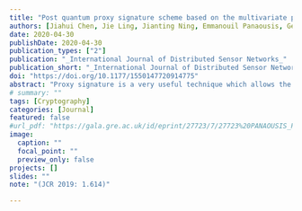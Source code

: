 ```yaml
---
title: "Post quantum proxy signature scheme based on the multivariate public key cryptographic signature"
authors: [Jiahui Chen, Jie Ling, Jianting Ning, Emmanouil Panaousis, George Loukas, Kaitai Liang, Jiageng Chen]
date: 2020-04-30
publishDate: 2020-04-30
publication_types: ["2"]
publication: "_International Journal of Distributed Sensor Networks_"
publication_short: "_International Journal of Distributed Sensor Networks_"
doi: "https://doi.org/10.1177/1550147720914775"
abstract: "Proxy signature is a very useful technique which allows the original signer to delegate the signing capability to a proxy signer to perform the signing operation. It finds wide applications especially in the distributed environment where the entities such as the wireless sensors are short of computational power and needed to be convinced to the authenticity of the server. Due to less proxy signature schemes in the post-quantum cryptography aspect, in this article, we investigate the proxy signature in the post-quantum setting so that it can resist against the potential attacks from the quantum adversaries. A general multivariate public key cryptographic proxy scheme based on a multivariate public key cryptographic signature scheme is proposed, and a heuristic security proof is given for our general construction. We show that the construction can reach Existential Unforgeability under an Adaptive Chosen Message Attack with Proxy Key Exposure assuming that the underlying signature is Existential Unforgeability under an Adaptive Chosen Message Attack. We then use our general scheme to construct practical proxy signature schemes for three well-known and promising multivariate public key cryptographic signature schemes. We implement our schemes and compare with several previous constructions to show our efficiency advantage, which further indicates the potential application prospect in the distributed network environment."
# summary: ""
tags: [Cryptography]
categories: [Journal]
featured: false
#url_pdf: "https://gala.gre.ac.uk/id/eprint/27723/7/27723%20PANAOUSIS_Post_Quantum_Proxy_Signature_Scheme_%28OA%29_2020.pdf"
image:
  caption: ""
  focal_point: ""
  preview_only: false
projects: []
slides: ""
note: "(JCR 2019: 1.614)"

---
```

